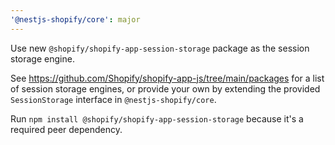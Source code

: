 ```yaml
---
'@nestjs-shopify/core': major
---
```


Use new `@shopify/shopify-app-session-storage` package as the session storage engine.

See https://github.com/Shopify/shopify-app-js/tree/main/packages for a list of session storage engines,
or provide your own by extending the provided `SessionStorage` interface in `@nestjs-shopify/core`.

Run `npm install @shopify/shopify-app-session-storage` because it's a required peer dependency.
